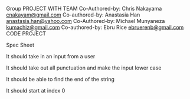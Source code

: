 Group PROJECT WITH TEAM
Co-Authored-by: Chris Nakayama <cnakayam@gmail.com>
Co-authored-by: Anastasia Han <anastasia.han@yahoo.com>
Co-Authored-by: Michael Munyaneza <kumachiz@gmail.com>
Co-authored-by: Ebru Rice <ebruerenb@gmail.com>
CODE PROJECT

Spec Sheet 

It should take in an input from a user

It should take out all punctuation and make the input lower case

It should be able to find the end of the string

It should start at index 0 
